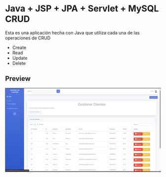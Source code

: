 # Java + JSP + JPA + Servlet + MySQL CRUD 

Esta es una aplicación hecha con Java que utiliza cada una de las operaciones de CRUD

- Create
- Read
- Update
- Delete

## Preview
![Imagen de apliacción CRUD](./crud.png)
